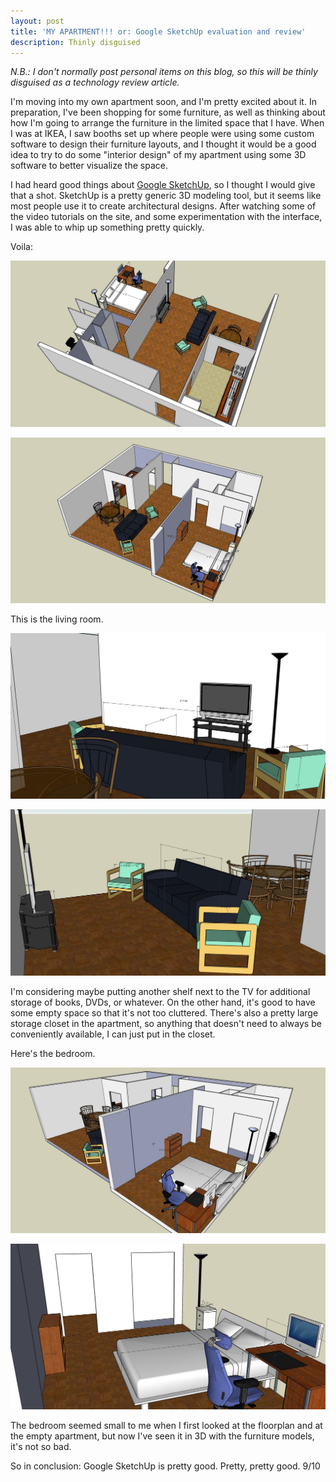 ```yaml
---
layout: post
title: 'MY APARTMENT!!! or: Google SketchUp evaluation and review'
description: Thinly disguised
---
```


_N.B.: I don't normally post personal items on this blog, so this will be thinly disguised as a technology review article._  
  
I'm moving into my own apartment soon, and I'm pretty excited about it. In preparation, I've been shopping for some furniture, as well as thinking about how I'm going to arrange the furniture in the limited space that I have. When I was at IKEA, I saw booths set up where people were using some custom software to design their furniture layouts, and I thought it would be a good idea to try to do some "interior design" of my apartment using some 3D software to better visualize the space.  
  
I had heard good things about [Google SketchUp](http://google.com/sketchup), so I thought I would give that a shot. SketchUp is a pretty generic 3D modeling tool, but it seems like most people use it to create architectural designs. After watching some of the video tutorials on the site, and some experimentation with the interface, I was able to whip up something pretty quickly.  
  
Voila:

![sketchup1](/images/sketchup/sketchup1.jpg)

![sketchup2](/images/sketchup/sketchup2.jpg)

This is the living room.  

![sketchup3](/images/sketchup/sketchup3.jpg)

![sketchup4](/images/sketchup/sketchup4.jpg)
   
I'm considering maybe putting another shelf next to the TV for additional storage of books, DVDs, or whatever. On the other hand, it's good to have some empty space so that it's not too cluttered. There's also a pretty large storage closet in the apartment, so anything that doesn't need to always be conveniently available, I can just put in the closet.  
  
Here's the bedroom.  

![sketchup5](/images/sketchup/sketchup5.jpg)

![sketchup6](/images/sketchup/sketchup6.jpg)
 
The bedroom seemed small to me when I first looked at the floorplan and at the empty apartment, but now I've seen it in 3D with the furniture models, it's not so bad.  
  
So in conclusion: Google SketchUp is pretty good. Pretty, pretty good. 9/10  
  